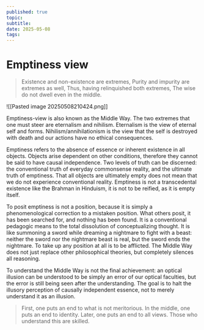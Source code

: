 ```yaml
---
published: true
topic: 
subtitle: 
date: 2025-05-08
tags: 
---
```

# Emptiness view

> Existence and non-existence are extremes, Purity and impurity are extremes as well, Thus, having relinquished both extremes, The wise do not dwell even in the middle.

![[Pasted image 20250508210424.png]]

Emptiness-view is also known as the Middle Way. The two extremes that one must steer are eternalism and nihilism. Eternalism is the view of eternal self and forms. Nihilism/annihilationism is the view that the self is destroyed with death and our actions have no ethical consequences.

Emptiness refers to the absence of essence or inherent existence in all objects. Objects arise dependent on other conditions, therefore they cannot be said to have causal independence. Two levels of truth can be discerned: the conventional truth of everyday commonsense reality, and the ultimate truth of emptiness. That all objects are ultimately empty does not mean that we do not experience conventional reality. Emptiness is not a transcedental existence like the Brahman in Hinduism, it is not to be reified, as it is empty itself.

To posit emptiness is not a position, because it is simply a phenomenological correction to a mistaken position. What others posit, it has been searched for, and nothing has been found. It is a conventional pedagogic means to the total dissolution of conceptualizing thought. It is like summoning a sword while dreaming a nightmare to fight with a beast: neither the sword nor the nightmare beast is real, but the sword ends the nightmare. To take up any position at all is to be afflicted. The Middle Way does not just replace other philosophical theories, but completely silences all reasoning.

To understand the Middle Way is not the final achievement: an optical illusion can be understood to be simply an error of our optical faculties, but the error is still being seen after the understanding. The goal is to halt the illusory perception of causally independent essence, not to merely understand it as an illusion.

> First, one puts an end to what is not meritorious. In the middle, one puts an end to identity. Later, one puts an end to all views. Those who understand this are skilled.